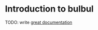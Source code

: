 # Introduction to bulbul

TODO: write [great documentation](http://jacobian.org/writing/what-to-write/)
